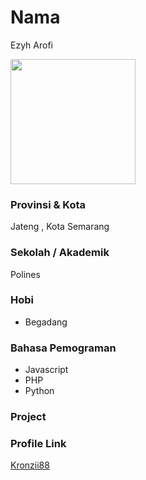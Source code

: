 # Nama

Ezyh Arofi

<img src="https://avatars.githubusercontent.com/u/53630204?s=96&v=4" width="200" height="200" align="center"/>

### Provinsi & Kota

Jateng , Kota Semarang

### Sekolah / Akademik

Polines

### Hobi

- Begadang

### Bahasa Pemograman

- Javascript
- PHP
- Python

### Project

### Profile Link

[Kronzii88](https://github.com/Kronzii88)
